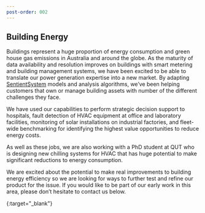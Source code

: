 ```yaml
---
post-order: 002
---
```


## Building Energy

Buildings represent a huge proportion of energy consumption and green house gas emissions in Australia and around the globe. As the maturity of data availability and resolution improves on buildings with smart metering and building management systems, we have been excited to be able to translate our power generation expertise into a new market. By adapting [SentientSystem][home] models and analysis algorithms, we’ve been helping customers that own or manage building assets with number of the different challenges they face.

We have used our capabilities to perform strategic decision support to hospitals, fault detection of HVAC equipment at office and laboratory facilities, monitoring of solar installations on industrial factories, and fleet-wide benchmarking for identifying the highest value opportunities to reduce energy costs.

As well as these jobs, we are also working with a PhD student at QUT who is designing new chilling systems for HVAC that has huge potential to make significant reductions to energy consumption.

We are excited about the potential to make real improvements to building energy efficiency so we are looking for ways to further test and refine our product for the issue. If you would like to be part of our early work in this area, please don’t hesitate to contact us below.

[home]: {{site.baseurl}}/
{:target="_blank"}
